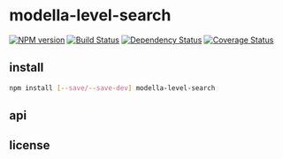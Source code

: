 # modella-level-search

[![NPM version](https://badge.fury.io/js/modella-level-search.png)](http://badge.fury.io/js/modella-level-search)
[![Build Status](https://secure.travis-ci.org/ramitos/modella-level-search.png)](http://travis-ci.org/ramitos/modella-level-search)
[![Dependency Status](https://gemnasium.com/ramitos/modella-level-search.png)](https://gemnasium.com/ramitos/modella-level-search)
[![Coverage Status](https://coveralls.io/repos/ramitos/modella-level-search/badge.png?branch=master)](https://coveralls.io/r/ramitos/modella-level-search?branch=master)

## install

```bash
npm install [--save/--save-dev] modella-level-search
```

## api

## license